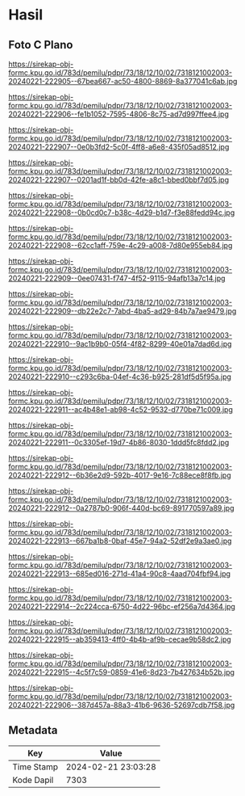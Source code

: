 # Hasil

## Foto C Plano

https://sirekap-obj-formc.kpu.go.id/783d/pemilu/pdpr/73/18/12/10/02/7318121002003-20240221-222905--67bea667-ac50-4800-8869-8a377041c6ab.jpg

https://sirekap-obj-formc.kpu.go.id/783d/pemilu/pdpr/73/18/12/10/02/7318121002003-20240221-222906--fe1b1052-7595-4806-8c75-ad7d997ffee4.jpg

https://sirekap-obj-formc.kpu.go.id/783d/pemilu/pdpr/73/18/12/10/02/7318121002003-20240221-222907--0e0b3fd2-5c0f-4ff8-a6e8-435f05ad8512.jpg

https://sirekap-obj-formc.kpu.go.id/783d/pemilu/pdpr/73/18/12/10/02/7318121002003-20240221-222907--0201ad1f-bb0d-42fe-a8c1-bbed0bbf7d05.jpg

https://sirekap-obj-formc.kpu.go.id/783d/pemilu/pdpr/73/18/12/10/02/7318121002003-20240221-222908--0b0cd0c7-b38c-4d29-b1d7-f3e88fedd94c.jpg

https://sirekap-obj-formc.kpu.go.id/783d/pemilu/pdpr/73/18/12/10/02/7318121002003-20240221-222908--62cc1aff-759e-4c29-a008-7d80e955eb84.jpg

https://sirekap-obj-formc.kpu.go.id/783d/pemilu/pdpr/73/18/12/10/02/7318121002003-20240221-222909--0ee07431-f747-4f52-9115-94afb13a7c14.jpg

https://sirekap-obj-formc.kpu.go.id/783d/pemilu/pdpr/73/18/12/10/02/7318121002003-20240221-222909--db22e2c7-7abd-4ba5-ad29-84b7a7ae9479.jpg

https://sirekap-obj-formc.kpu.go.id/783d/pemilu/pdpr/73/18/12/10/02/7318121002003-20240221-222910--9ac1b9b0-05f4-4f82-8299-40e01a7dad6d.jpg

https://sirekap-obj-formc.kpu.go.id/783d/pemilu/pdpr/73/18/12/10/02/7318121002003-20240221-222910--c293c6ba-04ef-4c36-b925-281df5d5f95a.jpg

https://sirekap-obj-formc.kpu.go.id/783d/pemilu/pdpr/73/18/12/10/02/7318121002003-20240221-222911--ac4b48e1-ab98-4c52-9532-d770be71c009.jpg

https://sirekap-obj-formc.kpu.go.id/783d/pemilu/pdpr/73/18/12/10/02/7318121002003-20240221-222911--0c3305ef-19d7-4b86-8030-1ddd5fc8fdd2.jpg

https://sirekap-obj-formc.kpu.go.id/783d/pemilu/pdpr/73/18/12/10/02/7318121002003-20240221-222912--6b36e2d9-592b-4017-9e16-7c88ece8f8fb.jpg

https://sirekap-obj-formc.kpu.go.id/783d/pemilu/pdpr/73/18/12/10/02/7318121002003-20240221-222912--0a2787b0-906f-440d-bc69-891770597a89.jpg

https://sirekap-obj-formc.kpu.go.id/783d/pemilu/pdpr/73/18/12/10/02/7318121002003-20240221-222913--667ba1b8-0baf-45e7-94a2-52df2e9a3ae0.jpg

https://sirekap-obj-formc.kpu.go.id/783d/pemilu/pdpr/73/18/12/10/02/7318121002003-20240221-222913--685ed016-271d-41a4-90c8-4aad704fbf94.jpg

https://sirekap-obj-formc.kpu.go.id/783d/pemilu/pdpr/73/18/12/10/02/7318121002003-20240221-222914--2c224cca-6750-4d22-96bc-ef256a7d4364.jpg

https://sirekap-obj-formc.kpu.go.id/783d/pemilu/pdpr/73/18/12/10/02/7318121002003-20240221-222915--ab359413-4ff0-4b4b-af9b-cecae9b58dc2.jpg

https://sirekap-obj-formc.kpu.go.id/783d/pemilu/pdpr/73/18/12/10/02/7318121002003-20240221-222915--4c5f7c59-0859-41e6-8d23-7b427634b52b.jpg

https://sirekap-obj-formc.kpu.go.id/783d/pemilu/pdpr/73/18/12/10/02/7318121002003-20240221-222906--387d457a-88a3-41b6-9636-52697cdb7f58.jpg


## Metadata

| Key        | Value               |
| ---------- | ------------------- |
| Time Stamp | 2024-02-21 23:03:28 |
| Kode Dapil | 7303                |




